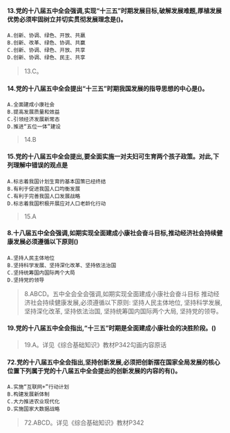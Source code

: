 #### 13.党的十八届五中全会强调,实现“十三五”时期发展目标,破解发展难题,厚植发展优势必须牢固树立并切实贯彻发展理念是()。
    A.创新、协调、绿色、开放、共羸
    B.创新、改革、绿色、协调、共赢
    C.创新、协调、绿色、开放、共享
    D.创新、协调、绿色、民主、共享
>   13.C。

#### 14.党的十八届五中全会提出“十三五”时期我国发展的指导思想的中心是()。
    A.全面建成小康社会
    B.提高发展质量和效益
    C.引领经济发展新常态
    D.推进“五位一体”建设
>   14.B

#### 15.党的十八届五中全会提出,要全面实施一对夫妇可生育两个孩子政策。对此,下列理解中错误的观点是
    A.标志着我国计划生育的基本国策已经终结
    B.有利于促进我国人口均衡发展
    C.有利于完善我国人口发展战略
    D.标志着我国积极开展应对人口老龄化行动
>   15.A

#### 8.十八届五中全会强调,如期实现全面建成小康社会奋斗目标,推动经济社会持续健康发展必须遵循以下原则()
    A.坚持人民主体地位
    B.坚持科学发展、坚持深化改革、坚持依法治国
    C.坚持统筹国内国际两个大局
    D.坚持党的领导
>   8.ABCD。五中全会全会强调,如期实现全面建成小康社会奋斗目标
    推动经济社会持续健康发展,必须遵循以下原则:
    坚持人民主体地位,
    坚持科学发展,
    坚持深化改革,
    坚持依法治国,
    坚持统筹国内国际两个大局,
    坚持党的领导。

#### 19.党的十八届五中全会指出,“十三五”时期是全面建成小康社会的决胜阶段。()
>   19.A。详见《综合基础知识》教材P342勾画内容原话

#### 72.党的十八届五中全会指出,坚持创新发展,必须把创新摆在国家全局发展的核心位置下列属于党的十八届五中全会提出的创新发展的内容的有()。
    A.实施“互联网+”行动计划
    B.构建发展新体制
    C.大力推进农业现代化
    D.实施国家大数据战略
>   72.ABCD。详见《综合基础知识》教材P342









































